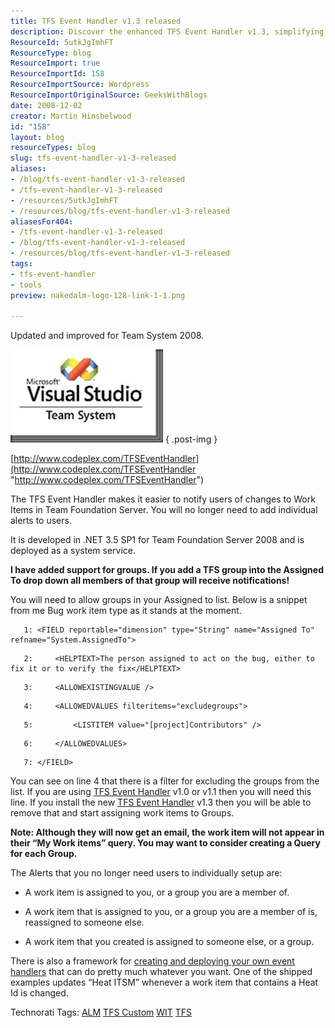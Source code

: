 ```yaml
---
title: TFS Event Handler v1.3 released
description: Discover the enhanced TFS Event Handler v1.3, simplifying notifications for Team Foundation Server users. Streamline alerts and improve team collaboration!
ResourceId: 5utkJgImhFT
ResourceType: blog
ResourceImport: true
ResourceImportId: 158
ResourceImportSource: Wordpress
ResourceImportOriginalSource: GeeksWithBlogs
date: 2008-12-02
creator: Martin Hinshelwood
id: "158"
layout: blog
resourceTypes: blog
slug: tfs-event-handler-v1-3-released
aliases:
- /blog/tfs-event-handler-v1-3-released
- /tfs-event-handler-v1-3-released
- /resources/5utkJgImhFT
- /resources/blog/tfs-event-handler-v1-3-released
aliasesFor404:
- /tfs-event-handler-v1-3-released
- /blog/tfs-event-handler-v1-3-released
- /resources/blog/tfs-event-handler-v1-3-released
tags:
- tfs-event-handler
- tools
preview: nakedalm-logo-128-link-1-1.png

---
```

Updated and improved for Team System 2008.

[![vsts_thumb[2]](images/TFSEventHandlerv1.3released_9AE8-vsts_thumb2_-2-2.png)](/Users/martihins/AppData/Local/Temp/WindowsLiveWriter1286139640/supfiles13CE4A31/vsts2.png)
{ .post-img }

[http://www.codeplex.com/TFSEventHandler](http://www.codeplex.com/TFSEventHandler "http://www.codeplex.com/TFSEventHandler")

The TFS Event Handler makes it easier to notify users of changes to Work Items in Team Foundation Server. You will no longer need to add individual alerts to users.

It is developed in .NET 3.5 SP1 for Team Foundation Server 2008 and is deployed as a system service.

**I have added support for groups. If you add a TFS group into the Assigned To drop down all members of that group will receive notifications!**

You will need to allow groups in your Assigned to list. Below is a snippet from me Bug work item type as it stands at the moment.

```
   1: <FIELD reportable="dimension" type="String" name="Assigned To" refname="System.AssignedTo">
```

```
   2:     <HELPTEXT>The person assigned to act on the bug, either to fix it or to verify the fix</HELPTEXT>
```

```
   3:     <ALLOWEXISTINGVALUE />
```

```
   4:     <ALLOWEDVALUES filteritems="excludegroups">
```

```
   5:         <LISTITEM value="[project]Contributors" />
```

```
   6:     </ALLOWEDVALUES>
```

```
   7: </FIELD>
```

You can see on line 4 that there is a filter for excluding the groups from the list. If you are using [TFS Event Handler](http://codeplex.com/tfseventhandler) v1.0 or v1.1 then you will need this line. If you install the new [TFS Event Handler](http://codeplex.com/tfseventhandler) v1.3 then you will be able to remove that and start assigning work items to Groups.

**Note: Although they will now get an email, the work item will not appear in their “My Work items” query. You may want to consider creating a Query for each Group.**

The Alerts that you no longer need users to individually setup are:

- A work item is assigned to you, or a group you are a member of.

- A work item that is assigned to you, or a group you are a member of is, reassigned to someone else.

- A work item that you created is assigned to someone else, or a group.

There is also a framework for [creating and deploying your own event handlers](http://www.codeplex.com/TFSEventHandler/Wiki/View.aspx?title=TFS%20Event%20Handlers%20v1.0&referringTitle=Home) that can do pretty much whatever you want. One of the shipped examples updates “Heat ITSM” whenever a work item that contains a Heat Id is changed.

Technorati Tags: [ALM](http://technorati.com/tags/ALM) [TFS Custom](http://technorati.com/tags/TFS+Custom) [WIT](http://technorati.com/tags/WIT) [TFS](http://technorati.com/tags/TFS)

